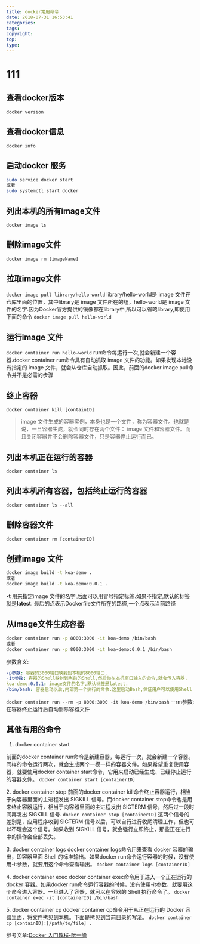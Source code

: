 ```yaml
---
title: docker常用命令
date: 2018-07-31 16:53:41
categories:
tags:
copyright:
top:
type:
---
```

# 111

## 查看docker版本

`docker version`

## 查看docker信息

`docker info`

## 启动docker 服务

```bash
sudo service docker start
或者
sudo systemctl start docker
```

## 列出本机的所有image文件

`docker image ls`

## 删除image文件

`docker image rm [imageName]`

## 拉取image文件

`docker image pull library/hello-world`
library/hello-world是 image 文件在仓库里面的位置，其中library是 image 文件所在的组，hello-world是 image 文件的名字.因为Docker官方提供的镜像都在library中,所以可以省略library,即使用下面的命令
`docker image pull hello-world`

## 运行image 文件

`docker container run hello-world`
run命令每运行一次,就会新建一个容器.docker container run命令具有自动抓取 image 文件的功能。如果发现本地没有指定的 image 文件，就会从仓库自动抓取。因此，前面的docker image pull命令并不是必需的步骤

## 终止容器

`docker container kill [containID]`

> image 文件生成的容器实例，本身也是一个文件，称为容器文件。也就是说，一旦容器生成，就会同时存在两个文件： image 文件和容器文件。而且关闭容器并不会删除容器文件，只是容器停止运行而已。

## 列出本机正在运行的容器

`docker container ls`

## 列出本机所有容器，包括终止运行的容器

`docker container ls --all`

## 删除容器文件

`docker container rm [containerID]`

## 创建image 文件

```bash
docker image build -t koa-demo .
或者
docker image build -t koa-demo:0.0.1 .
```

**-t** 用来指定image 文件的名字,后面可以用冒号指定标签.如果不指定,默认的标签就是**latest**. 最后的点表示Dockerfile文件所在的路径,一个点表示当前路径

## 从image文件生成容器

```bash
docker container run -p 8000:3000 -it koa-demo /bin/bash
或者
docker container run -p 8000:3000 -it koa-demo:0.0.1 /bin/bash
```

参数含义:

```yml
-p参数: 容器的3000端口映射到本机的8000端口.
-it参数: 容器的Shell映射到当前的Shell,然后你在本机窗口输入的命令,就会传入容器.
koa-demo:0.0.1: image文件的名字,默认标签是latest.
/bin/bash: 容器启动以后,内部第一个执行的命令.这里启动Bash,保证用户可以使用Shell
```

`docker container run --rm -p 8000:3000 -it koa-demo /bin/bash`
--rm参数:在容器终止运行后自动删除容器文件

## 其他有用的命令

1. docker container start

前面的docker container run命令是新建容器，每运行一次，就会新建一个容器。同样的命令运行两次，就会生成两个一模一样的容器文件。如果希望重复使用容器，就要使用docker container start命令，它用来启动已经生成、已经停止运行的容器文件。
`docker container start [containerID]`

2\. docker container stop
前面的docker container kill命令终止容器运行，相当于向容器里面的主进程发出 SIGKILL 信号。而docker container stop命令也是用来终止容器运行，相当于向容器里面的主进程发出 SIGTERM 信号，然后过一段时间再发出 SIGKILL 信号.
`docker container stop [containerID]`
这两个信号的差别是，应用程序收到 SIGTERM 信号以后，可以自行进行收尾清理工作，但也可以不理会这个信号。如果收到 SIGKILL 信号，就会强行立即终止，那些正在进行中的操作会全部丢失。

3\. docker container logs
docker container logs命令用来查看 docker 容器的输出，即容器里面 Shell 的标准输出。如果docker run命令运行容器的时候，没有使用-it参数，就要用这个命令查看输出。
`docker container logs [containerID]`

4\. docker container exec
docker container exec命令用于进入一个正在运行的 docker 容器。如果docker run命令运行容器的时候，没有使用-it参数，就要用这个命令进入容器。一旦进入了容器，就可以在容器的 Shell 执行命令了。
`docker container exec -it [containerID] /bin/bash`

5\. docker container cp
docker container cp命令用于从正在运行的 Docker 容器里面，将文件拷贝到本机。下面是拷贝到当前目录的写法。
`docker container cp [containID]:[/path/to/file] .`

参考文章:[Docker 入门教程-阮一峰](http://www.ruanyifeng.com/blog/2018/02/docker-tutorial.html)